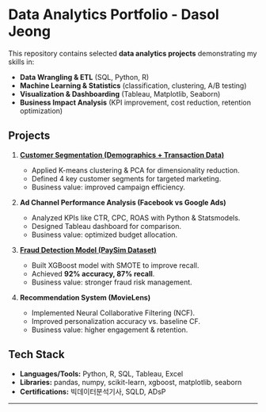# Data Analytics Portfolio - Dasol Jeong

This repository contains selected **data analytics projects** demonstrating my skills in:
- **Data Wrangling & ETL** (SQL, Python, R)
- **Machine Learning & Statistics** (classification, clustering, A/B testing)
- **Visualization & Dashboarding** (Tableau, Matplotlib, Seaborn)
- **Business Impact Analysis** (KPI improvement, cost reduction, retention optimization)

## Projects
1. **[Customer Segmentation (Demographics + Transaction Data)](https://github.com/dsj-data/CustomerSegmentation)**  
   - Applied K-means clustering & PCA for dimensionality reduction.  
   - Defined 4 key customer segments for targeted marketing.  
   - Business value: improved campaign efficiency.

2. **Ad Channel Performance Analysis (Facebook vs Google Ads)**  
   - Analyzed KPIs like CTR, CPC, ROAS with Python & Statsmodels.  
   - Designed Tableau dashboard for comparison.  
   - Business value: optimized budget allocation.

3. **[Fraud Detection Model (PaySim Dataset)](https://github.com/dsj-data/FraudDetect.git)**  
   - Built XGBoost model with SMOTE to improve recall.  
   - Achieved **92% accuracy, 87% recall**.  
   - Business value: stronger fraud risk management.

4. **Recommendation System (MovieLens)**  
   - Implemented Neural Collaborative Filtering (NCF).  
   - Improved personalization accuracy vs. baseline CF.  
   - Business value: higher engagement & retention.

## Tech Stack
- **Languages/Tools:** Python, R, SQL, Tableau, Excel  
- **Libraries:** pandas, numpy, scikit-learn, xgboost, matplotlib, seaborn  
- **Certifications:** 빅데이터분석기사, SQLD, ADsP

---
